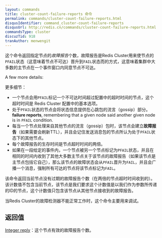 ```yaml
---
layout: commands
title: cluster-count-failure-reports 命令
permalink: commands/cluster-count-failure-reports.html
disqusIdentifier: command_cluster-count-failure-reports
disqusUrl: http://redis.cn/commands/cluster-count-failure-reports.html
commandsType: cluster
discuzTid: 918
tranAuthor: menwengit
---
```


这个命令返回指定节点的*故障报告*个数，故障报告是Redis Cluster用来使节点的`PFAIL`状态（这意味着节点不可达）晋升到`FAIL`状态而的方式，这意味着集群中大多数的主节点在一个事件窗口内同意节点不可达。

A few more details:

更多细节：

* 一个节点会用`PFAIL`标记一个不可达时间超过配置中的超时时间的节点，这个超时时间是 Redis Cluster 配置中的基本选项。
* 处于`PFAIL`状态的节点会将状态信息提供在心跳包的流言（gossip）部分。
**failure reports**, remembering that a given node said another given node is in `PFAIL` condition.
* 每当一个节点处理来自其他节点的流言（gossip）包时，该节点会建立**故障报告**（如果需要会刷新TTL），并且会记住发送消息包的节点所认为处于`PFAIL`状态下的其他节点。
* 每个故障报告的生存时间是节点超时时间的两倍。
* 如果在一段给定的事件内，一个节点被另一个节点标记为`PFAIL`状态，并且在相同的时间内收到了其他大多数主节点关于该节点的故障报告（如果该节点是主节点包括它自己），那么该节点的故障状态会从`PFAIL`晋升为`FAIL`，并且会广播一个消息，强制所有可达的节点将该节点标记为`FAIL`。

该命令返回当前节点没有过期的故障报告个数（在两倍的节点超时时间收到的）。该计数值不包含当前节点，该节点是我们要求这个计数值是以我们作为参数所传递的ID的节点，这个计数值只包含该节点从其他节点接收到的故障报告。

当Redis Cluster的故障检测器不能正常工作时，这个命令主要用来调试。


## 返回值

[Integer reply](http://www.redis.cn/topics/protocol.html#integer-reply)：这个节点有效的故障报告个数。